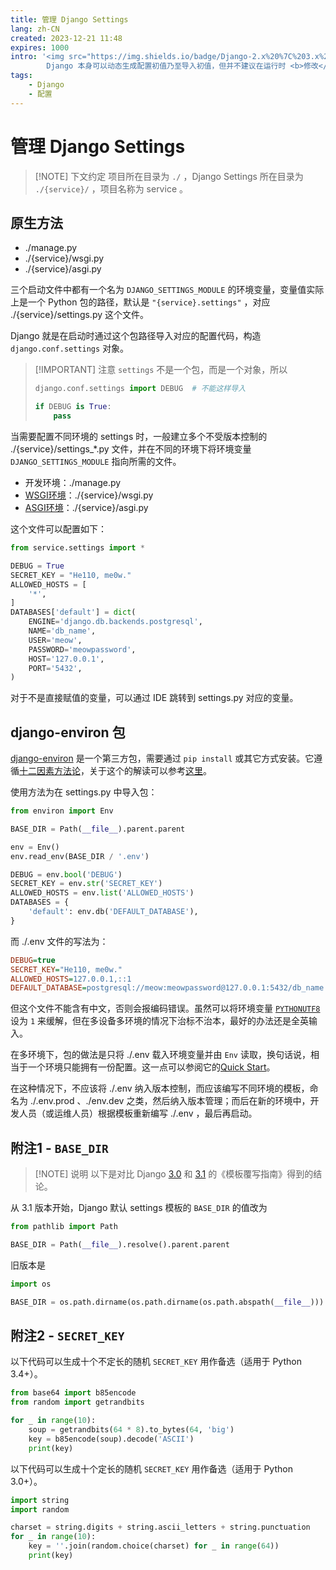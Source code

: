 ```yaml
---
title: 管理 Django Settings
lang: zh-CN
created: 2023-12-21 11:48
expires: 1000
intro: '<img src="https://img.shields.io/badge/Django-2.x%20%7C%203.x%20%7C%204.x%20%7C%205.x-092E20?logo=django"/>
        Django 本身可以动态生成配置初值乃至导入初值，但并不建议在运行时 <b>修改</b> 配置。本文仅围绕导入配置初值展开。'
tags:
    - Django
    - 配置
---
```


<script setup lang="ts">
import RevisionInfo from "@/components/RevisionInfo.vue";
</script>

# 管理 Django Settings

<RevisionInfo />

> [!NOTE] 下文约定
> 项目所在目录为 `./` ，Django Settings 所在目录为 `./{service}/` ，项目名称为 service 。

## 原生方法

- ./manage.py
- ./{service}/wsgi.py
- ./{service}/asgi.py

三个启动文件中都有一个名为 `DJANGO_SETTINGS_MODULE` 的环境变量，变量值实际上是一个 Python 包的路径，默认是 `"{service}.settings"` ，对应 ./{service}/settings.py 这个文件。

Django 就是在启动时通过这个包路径导入对应的配置代码，构造 `django.conf.settings` 对象。

> [!IMPORTANT] 注意
> `settings` 不是一个包，而是一个对象，所以
>
> ```python
> django.conf.settings import DEBUG  # 不能这样导入
> 
> if DEBUG is True:
>     pass
> ```

当需要配置不同环境的 settings 时，一般建立多个不受版本控制的 ./{service}/settings_*.py 文件，并在不同的环境下将环境变量 `DJANGO_SETTINGS_MODULE` 指向所需的文件。

- 开发环境：./manage.py
- [WSGI环境](https://docs.djangoproject.com/zh-hans/5.0/howto/deployment/wsgi/)：./{service}/wsgi.py
- [ASGI环境](https://docs.djangoproject.com/zh-hans/5.0/howto/deployment/asgi/)：./{service}/asgi.py

这个文件可以配置如下：

```python
from service.settings import *

DEBUG = True
SECRET_KEY = "He110, me0w."
ALLOWED_HOSTS = [
    '*',
]
DATABASES['default'] = dict(
    ENGINE='django.db.backends.postgresql',
    NAME='db_name',
    USER='meow',
    PASSWORD='meowpassword',
    HOST='127.0.0.1',
    PORT='5432',
)
```

对于不是直接赋值的变量，可以通过 IDE 跳转到 settings.py 对应的变量。

## django-environ 包

[django-environ](https://pypi.org/project/django-environ/) 是一个第三方包，需要通过 `pip install` 或其它方式安装。它遵循[十二因素方法论](https://www.12factor.net/)，关于这个的解读可以参考[这里](https://ithelp.ithome.com.tw/articles/10233649)。

使用方法为在 settings.py 中导入包：

```python
from environ import Env

BASE_DIR = Path(__file__).parent.parent

env = Env()
env.read_env(BASE_DIR / '.env')

DEBUG = env.bool('DEBUG')
SECRET_KEY = env.str('SECRET_KEY')
ALLOWED_HOSTS = env.list('ALLOWED_HOSTS')
DATABASES = {
    'default': env.db('DEFAULT_DATABASE'),
}
```

而 ./.env 文件的写法为：

```ini
DEBUG=true
SECRET_KEY="He110, me0w."
ALLOWED_HOSTS=127.0.0.1,::1
DEFAULT_DATABASE=postgresql://meow:meowpassword@127.0.0.1:5432/db_name
```

但这个文件不能含有中文，否则会报编码错误。虽然可以将环境变量 [`PYTHONUTF8`](https://docs.python.org/zh-cn/3/using/cmdline.html#envvar-PYTHONUTF8) 设为 `1` 来缓解，但在多设备多环境的情况下治标不治本，最好的办法还是全英输入。

在多环境下，包的做法是只将 ./.env 载入环境变量并由 `Env` 读取，换句话说，相当于一个环境只能拥有一份配置。这一点可以参阅它的[Quick Start](https://django-environ.readthedocs.io/en/latest/quickstart.html#quick-start)。

在这种情况下，不应该将 ./.env 纳入版本控制，而应该编写不同环境的模板，命名为 ./.env.prod 、./env.dev 之类，然后纳入版本管理；而后在新的环境中，开发人员（或运维人员）根据模板重新编写 ./.env ，最后再启动。

## 附注1 - `BASE_DIR`

> [!NOTE] 说明
> 以下是对比 Django [3.0](https://docs.djangoproject.com/zh-hans/3.0/howto/overriding-templates/) 和 [3.1](https://docs.djangoproject.com/zh-hans/3.1/howto/overriding-templates/) 的《模板覆写指南》得到的结论。

从 3.1 版本开始，Django 默认 settings 模板的 `BASE_DIR` 的值改为

```python
from pathlib import Path

BASE_DIR = Path(__file__).resolve().parent.parent
```

旧版本是

```python
import os

BASE_DIR = os.path.dirname(os.path.dirname(os.path.abspath(__file__)))
```

## 附注2 - `SECRET_KEY`

以下代码可以生成十个不定长的随机 `SECRET_KEY` 用作备选（适用于 Python 3.4+）。

```python
from base64 import b85encode
from random import getrandbits

for _ in range(10):
    soup = getrandbits(64 * 8).to_bytes(64, 'big')
    key = b85encode(soup).decode('ASCII')
    print(key)
```

以下代码可以生成十个定长的随机 `SECRET_KEY` 用作备选（适用于 Python 3.0+）。

```python
import string
import random

charset = string.digits + string.ascii_letters + string.punctuation
for _ in range(10):
    key = ''.join(random.choice(charset) for _ in range(64))
    print(key)
```

